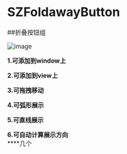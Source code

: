SZFoldawayButton
================
##折叠按钮组
<!--![image](https://github.com/ButBueatiful/dotvim/raw/master/screenshots/vim-screenshot.jpg)-->
![image](http://code.cocoachina.com/uploads/attachments/20160525/131156/02fccf90d25cb4bb6e54a328e8dcc2ff.gif) 

**1.可添加到window上**  

**2.可添加到view上**  

**3.可拖拽移动**  

**4.可弧形展示**  

**5.可直线展示**  

**6.可自动计算展示方向**  
****几个
